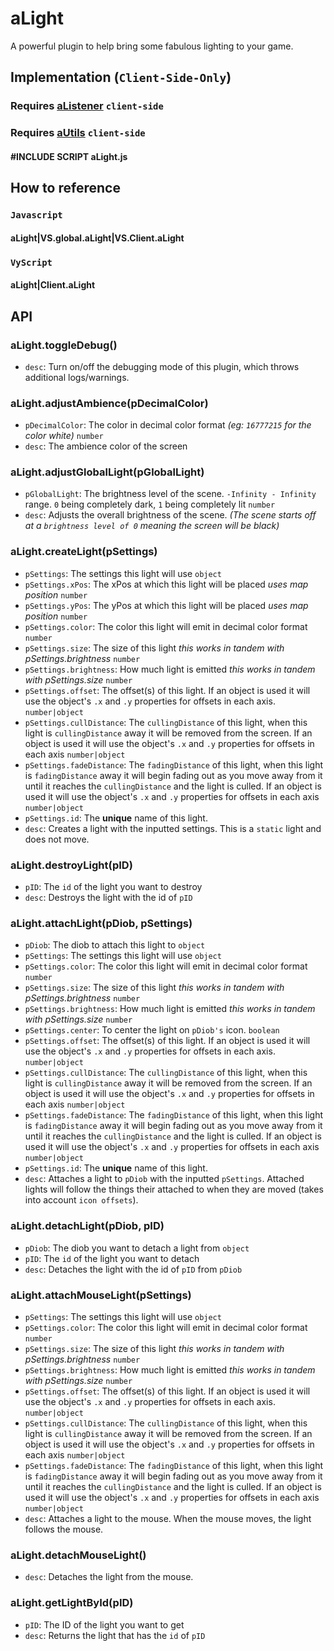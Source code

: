 # aLight  
A powerful plugin to help bring some fabulous lighting to your game.

## Implementation (`Client-Side-Only`)
### Requires [aListener](https://github.com/EvitcaStudio/aListener)  `client-side`  
### Requires [aUtils](https://github.com/EvitcaStudio/aUtils)  `client-side`  
#### #INCLUDE SCRIPT aLight.js  

## How to reference  
### `Javascript`
#### aLight|VS.global.aLight|VS.Client.aLight  
  
### `VyScript`  
#### aLight|Client.aLight

## API   

###  aLight.toggleDebug()
   - `desc`: Turn on/off the debugging mode of this plugin, which throws additional logs/warnings.   

###  aLight.adjustAmbience(pDecimalColor)   
   - `pDecimalColor`: The color in decimal color format  *(eg: `16777215` for the color white)*  `number`  
   - `desc`: The ambience color of the screen  

###  aLight.adjustGlobalLight(pGlobalLight)  
   - `pGlobalLight`: The brightness level of the scene. `-Infinity - Infinity` range.  `0` being completely dark, `1` being completely lit  `number`  
   - `desc`: Adjusts the overall brightness of the scene. *(The scene starts off at a `brightness level of 0` meaning the screen will be black)*     

###  aLight.createLight(pSettings)
   - `pSettings`: The settings this light will use  `object`  
   - `pSettings.xPos`: The xPos at which this light will be placed *uses map position*  `number`  
   - `pSettings.yPos`: The yPos at which this light will be placed *uses map position*  `number`  
   - `pSettings.color`: The color this light will emit in decimal color format  `number`  
   - `pSettings.size`: The size of this light *this works in tandem with pSettings.brightness*  `number`  
   - `pSettings.brightness`: How much light is emitted *this works in tandem with pSettings.size*   `number`  
   - `pSettings.offset`: The offset(s) of this light. If an object is used it will use the object's `.x` and `.y` properties for offsets in each axis. `number|object`      
   - `pSettings.cullDistance`: The `cullingDistance` of this light, when this light is `cullingDistance` away it will be removed from the screen. If an object is used it will use the object's `.x` and `.y` properties for offsets in each axis `number|object`  
   - `pSettings.fadeDistance`: The `fadingDistance` of this light, when this light is `fadingDistance` away it will begin fading out as you move away from it until it reaches the `cullingDistance` and the light is culled. If an object is used it will use the object's `.x` and `.y` properties for offsets in each axis `number|object`     
   - `pSettings.id`: The **unique** name of this light.  
   - `desc`: Creates a light with the inputted settings. This is a `static` light and does not move.

###  aLight.destroyLight(pID)  
   - `pID`: The `id` of the light you want to destroy  
   - `desc`: Destroys the light with the id of `pID`    

###  aLight.attachLight(pDiob, pSettings)  
   - `pDiob`: The diob to attach this light to  `object`
   - `pSettings`: The settings this light will use  `object`  
   - `pSettings.color`: The color this light will emit in decimal color format  `number`  
   - `pSettings.size`: The size of this light *this works in tandem with pSettings.brightness*  `number`  
   - `pSettings.brightness`: How much light is emitted *this works in tandem with pSettings.size*   `number`  
   - `pSettings.center`: To center the light on `pDiob's` icon.  `boolean`  
   - `pSettings.offset`: The offset(s) of this light. If an object is used it will use the object's `.x` and `.y` properties for offsets in each axis. `number|object`      
   - `pSettings.cullDistance`: The `cullingDistance` of this light, when this light is `cullingDistance` away it will be removed from the screen. If an object is used it will use the object's `.x` and `.y` properties for offsets in each axis `number|object`  
   - `pSettings.fadeDistance`: The `fadingDistance` of this light, when this light is `fadingDistance` away it will begin fading out as you move away from it until it reaches the `cullingDistance` and the light is culled. If an object is used it will use the object's `.x` and `.y` properties for offsets in each axis `number|object`     
   - `pSettings.id`: The **unique** name of this light.  
   - `desc`: Attaches a light to `pDiob` with the inputted `pSettings`. Attached lights will follow the things their attached to when they are moved (takes into account `icon offsets`).      

###  aLight.detachLight(pDiob, pID)  
   - `pDiob`: The diob you want to detach a light from  `object`
   - `pID`: The `id` of the light you want to detach  
   - `desc`: Detaches the light with the id of `pID` from `pDiob`  

###  aLight.attachMouseLight(pSettings)  
   - `pSettings`: The settings this light will use  `object`  
   - `pSettings.color`: The color this light will emit in decimal color format  `number`  
   - `pSettings.size`: The size of this light *this works in tandem with pSettings.brightness*  `number`  
   - `pSettings.brightness`: How much light is emitted *this works in tandem with pSettings.size*   `number`  
   - `pSettings.offset`: The offset(s) of this light. If an object is used it will use the object's `.x` and `.y` properties for offsets in each axis. `number|object`      
   - `pSettings.cullDistance`: The `cullingDistance` of this light, when this light is `cullingDistance` away it will be removed from the screen. If an object is used it will use the object's `.x` and `.y` properties for offsets in each axis `number|object`  
   - `pSettings.fadeDistance`: The `fadingDistance` of this light, when this light is `fadingDistance` away it will begin fading out as you move away from it until it reaches the `cullingDistance` and the light is culled. If an object is used it will use the object's `.x` and `.y` properties for offsets in each axis `number|object`     
   - `desc`: Attaches a light to the mouse. When the mouse moves, the light follows the mouse.      

###  aLight.detachMouseLight()  
   - `desc`: Detaches the light from the mouse.  

###  aLight.getLightById(pID)  
   - `pID`: The ID of the light you want to get  
   - `desc`: Returns the light that has the `id` of `pID`   

